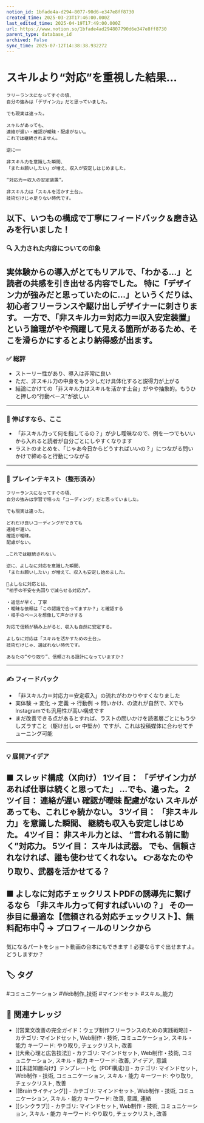 ```yaml
---
notion_id: 1bfade4a-d294-8077-90d6-e347e8ff8730
created_time: 2025-03-23T17:46:00.000Z
last_edited_time: 2025-04-19T17:49:00.000Z
url: https://www.notion.so/1bfade4ad294807790d6e347e8ff8730
parent_type: database_id
archived: False
sync_time: 2025-07-12T14:38:38.932272
---
```


# スキルより“対応”を重視した結果…

```plain text
フリーランスになってすぐの頃、
自分の強みは「デザイン力」だと思っていました。

でも現実は違った。

スキルがあっても、
連絡が遅い・確認が曖昧・配慮がない…
これでは継続されません。

逆に──

非スキル力を意識した瞬間、
「またお願いしたい」が増え、収入が安定しはじめました。

“対応力＝収入の安定装置”。

非スキル力は「スキルを活かす土台」。
技術だけじゃ足りない時代です。
```
以下、いつもの構成で丁寧にフィードバック＆磨き込みを行いました！
---
### 🔍 入力された内容についての印象
実体験からの導入がとてもリアルで、「わかる…」と読者の共感を引き出せる内容でした。
特に「デザイン力が強みだと思っていたのに…」というくだりは、初心者フリーランスや駆け出しデザイナーに刺さります。
一方で、「非スキル力＝対応力＝収入安定装置」という論理がやや飛躍して見える箇所があるため、そこを滑らかにするとより納得感が出ます。
---
### ✅ 総評
- ストーリー性があり、導入は非常に良い
- ただ、非スキル力の中身をもう少しだけ具体化すると説得力が上がる
- 結論にかけての「非スキル力はスキルを活かす土台」がやや抽象的。もうひと押しの“行動ベース”が欲しい
---
### 🧭 伸ばすなら、ここ
- 「非スキル力って何を指してるの？」が少し曖昧なので、例を一つでもいいから入れると読者が自分ごとにしやすくなります
- ラストのまとめを、「じゃあ今日からどうすればいいの？」につながる問いかけで締めると行動につながる
---
### 📝 プレインテキスト（整形済み）
```plain text
フリーランスになってすぐの頃、
自分の強みは学習で培った「コーディング」だと思っていました。

でも現実は違った。

どれだけ良いコーディングができても
連絡が遅い。
確認が曖昧。
配慮がない。

…これでは継続されない。

逆に、よしなに対応を意識した瞬間、
「またお願いしたい」が増えて、収入も安定し始めました。

📌よしなに対応とは、
“相手の不安を先回りで減らせる対応力”。

・返信が早く、丁寧
・曖昧な依頼は「この認識で合ってますか？」と確認する
・相手のペースを想像して声かけする

対応で信頼が積み上がると、収入も自然に安定する。

よしなに対応は「スキルを活かすための土台」。
技術だけじゃ、選ばれない時代です。

あなたの“やり取り”、信頼される設計になっていますか？
```
---
### ✍️ フィードバック
- 「非スキル力＝対応力＝安定収入」の流れがわかりやすくなりました
- 実体験 → 変化 → 定義 → 行動例 → 問いかけ、の流れが自然で、XでもInstagramでも汎用性が高い構成です
- まだ改善できる点があるとすれば、ラストの問いかけを読者層ごとにもう少しズラすこと（駆け出し or 中堅か）ですが、これは投稿媒体に合わせてチューニング可能
---
### 💡 展開アイデア
■ スレッド構成（X向け）
1ツイ目：
「デザイン力があれば仕事は続くと思ってた」
…でも、違った。
2ツイ目：
連絡が遅い
確認が曖昧
配慮がない
スキルがあっても、これじゃ続かない。
3ツイ目：
「非スキル力」を意識した瞬間、
継続も収入も安定しはじめた。
4ツイ目：
非スキル力とは、
“言われる前に動く”対応力。
5ツイ目：
スキルは武器。
でも、信頼されなければ、誰も使わせてくれない。
👉あなたのやり取り、武器を活かせてる？
---
■ よしなに対応チェックリストPDFの誘導先に繋げるなら
「非スキル力って何すればいいの？」
その一歩目に最適な【信頼される対応チェックリスト】、無料配布中👇
→ プロフィールのリンクから
---
気になるパートをショート動画の台本にもできます！必要ならすぐ出せますよ。どうしますか？

## 🏷️ タグ
#コミュニケーション #Web制作_技術 #マインドセット #スキル_能力

## 🔗 関連ナレッジ
- [[営業文改善の完全ガイド：ウェブ制作フリーランスのための実践戦略]] - カテゴリ: マインドセット, Web制作・技術, コミュニケーション, スキル・能力 キーワード: やり取り, チェックリスト, 改善
- [[大衆心理と広告技法]] - カテゴリ: マインドセット, Web制作・技術, コミュニケーション, スキル・能力 キーワード: 改善, アイデア, 意識
- [[【未認知層向け】テンプレート化（PDF構成）]] - カテゴリ: マインドセット, Web制作・技術, コミュニケーション, スキル・能力 キーワード: やり取り, チェックリスト, 改善
- [[Brainライティング]] - カテゴリ: マインドセット, Web制作・技術, コミュニケーション, スキル・能力 キーワード: 改善, 意識, 連絡
- [[シンクラブ]] - カテゴリ: マインドセット, Web制作・技術, コミュニケーション, スキル・能力 キーワード: やり取り, チェックリスト, 改善
